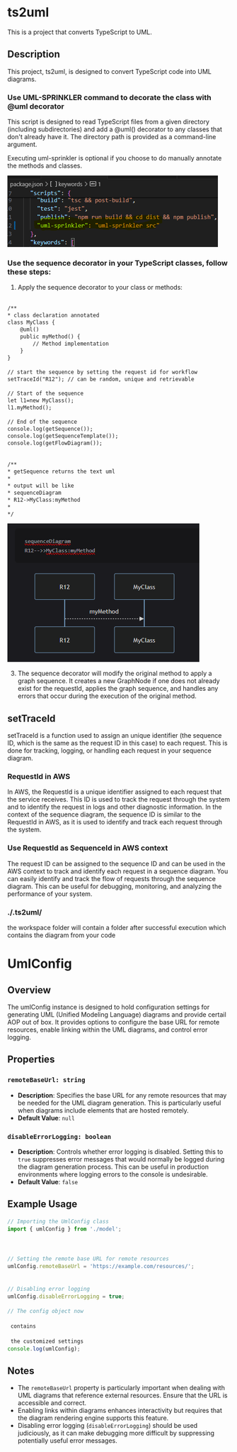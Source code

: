 # ts2uml

This is a project that converts TypeScript to UML.

## Description

This project, ts2uml, is designed to convert TypeScript code into UML diagrams.

### Use UML-SPRINKLER command to decorate the class with @uml decorator

This script is designed to read TypeScript files from a given directory (including subdirectories) and add a @uml() decorator to any classes that don't already have it. The directory path is provided as a command-line argument.

Executing uml-sprinkler is optional if you choose to do manually annotate the methods and classes.

![Sequence Image](https://raw.githubusercontent.com/senthurai/ts2uml/master/sprnklr.png)


### Use the sequence decorator in your TypeScript classes, follow these steps:

1. Apply the sequence decorator to your class or methods:

```

/**
* class declaration annotated
class MyClass {
    @uml()
    public myMethod() {
        // Method implementation
    }
}

// start the sequence by setting the request id for workflow
setTraceId("R12"); // can be random, unique and retrievable

// Start of the sequence
let l1=new MyClass();
l1.myMethod();

// End of the sequence
console.log(getSequence());
console.log(getSequenceTemplate());
console.log(getFlowDiagram());


/**
* getSequence returns the text uml
*
* output will be like
* sequenceDiagram
* R12->MyClass:myMethod
*
*/

```

![Sequence Image](https://raw.githubusercontent.com/senthurai/ts2uml/master/seq.png)

3. The sequence decorator will modify the original method to apply a graph sequence. It creates a new GraphNode if one does not already exist for the requestId, applies the graph sequence, and handles any errors that occur during the execution of the original method.

## setTraceId

setTraceId is a function used to assign an unique identifier (the sequence ID, which is the same as the request ID in this case) to each request. This is done for tracking, logging, or handling each request in your sequence diagram.

### RequestId in AWS

In AWS, the RequestId is a unique identifier assigned to each request that the service receives. This ID is used to track the request through the system and to identify the request in logs and other diagnostic information. In the context of the sequence diagram, the sequence ID is similar to the RequestId in AWS, as it is used to identify and track each request through the system.

### Use RequestId as SequenceId in AWS context

The request ID can be assigned to the sequence ID and can be used in the AWS context to track and identify each request in a sequence diagram. You can easily identify and track the flow of requests through the sequence diagram. This can be useful for debugging, monitoring, and analyzing the performance of your system.

### ./.ts2uml/

the workspace folder will contain a folder after successful execution which contains the diagram from your code

# UmlConfig  
## Overview

The  umlConfig instance is designed to hold configuration settings for generating UML (Unified Modeling Language) diagrams and provide certail AOP out of box. It provides options to configure the base URL for remote resources, enable linking within the UML diagrams, and control error logging.

## Properties

### `remoteBaseUrl: string`

- **Description**: Specifies the base URL for any remote resources that may be needed for the UML diagram generation. This is particularly useful when diagrams include elements that are hosted remotely.
- **Default Value**: `null`

### `disableErrorLogging: boolean`

- **Description**: Controls whether error logging is disabled. Setting this to `true` suppresses error messages that would normally be logged during the diagram generation process. This can be useful in production environments where logging errors to the console is undesirable.
- **Default Value**: `false`

## Example Usage

```typescript
// Importing the UmlConfig class
import { umlConfig } from './model';

 

// Setting the remote base URL for remote resources
umlConfig.remoteBaseUrl = 'https://example.com/resources/';
 

// Disabling error logging
umlConfig.disableErrorLogging = true;

// The config object now

 contains

 the customized settings
console.log(umlConfig);
```

## Notes

- The `remoteBaseUrl` property is particularly important when dealing with UML diagrams that reference external resources. Ensure that the URL is accessible and correct.
- Enabling links within diagrams enhances interactivity but requires that the diagram rendering engine supports this feature.
- Disabling error logging (`disableErrorLogging`) should be used judiciously, as it can make debugging more difficult by suppressing potentially useful error messages.